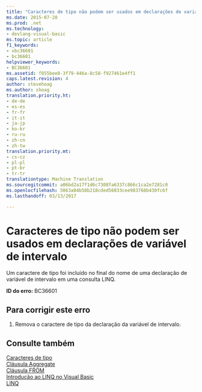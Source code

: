 ```yaml
---
title: "Caracteres de tipo não podem ser usados em declarações de variável de intervalo | Documentos do Microsoft"
ms.date: 2015-07-20
ms.prod: .net
ms.technology:
- devlang-visual-basic
ms.topic: article
f1_keywords:
- vbc36601
- bc36601
helpviewer_keywords:
- BC36601
ms.assetid: f855bee8-3f79-446a-8c58-f927461e4ff1
caps.latest.revision: 4
author: stevehoag
ms.author: shoag
translation.priority.ht:
- de-de
- es-es
- fr-fr
- it-it
- ja-jp
- ko-kr
- ru-ru
- zh-cn
- zh-tw
translation.priority.mt:
- cs-cz
- pl-pl
- pt-br
- tr-tr
translationtype: Machine Translation
ms.sourcegitcommit: a06bd2a17f1d6c7308fa6337c866c1ca2e7281c0
ms.openlocfilehash: 5063a04b58b218cded56033cee983768b430fc6f
ms.lasthandoff: 03/13/2017

---
```

# <a name="type-characters-cannot-be-used-in-range-variable-declarations"></a>Caracteres de tipo não podem ser usados em declarações de variável de intervalo
Um caractere de tipo foi incluído no final do nome de uma declaração de variável de intervalo em uma consulta LINQ.  
  
 **ID do erro:** BC36601  
  
## <a name="to-correct-this-error"></a>Para corrigir este erro  
  
1.  Remova o caractere de tipo da declaração da variável de intervalo.  
  
## <a name="see-also"></a>Consulte também  
 [Caracteres de tipo](../../visual-basic/programming-guide/language-features/data-types/type-characters.md)   
 [Cláusula Aggregate](../../visual-basic/language-reference/queries/aggregate-clause.md)   
 [Cláusula FROM](../../visual-basic/language-reference/queries/from-clause.md)   
 [Introdução ao LINQ no Visual Basic](../../visual-basic/programming-guide/language-features/linq/introduction-to-linq.md)   
 [LINQ](../../visual-basic/programming-guide/language-features/linq/index.md)
